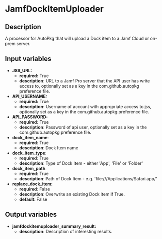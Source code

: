 # JamfDockItemUploader

## Description

A processor for AutoPkg that will upload a Dock item to a Jamf Cloud or on-prem server.

## Input variables

- **JSS_URL:**
  - **required:** True
  - **description:** URL to a Jamf Pro server that the API user has write access to, optionally set as a key in the com.github.autopkg preference file.
- **API_USERNAME:**
  - **required:** True
  - **description:** Username of account with appropriate access to jss, optionally set as a key in the com.github.autopkg preference file.
- **API_PASSWORD:**
  - **required:** True
  - **description:** Password of api user, optionally set as a key in the com.github.autopkg preference file.
- **dock_item_name**:
  - **required**: True
  - **description**: Dock Item name
- **dock_item_type**:
  - **required**: True
  - **description**: Type of Dock Item - either 'App', 'File' or 'Folder'
- **dock_item_path**:
  - **required**: True
  - **description**: Path of Dock Item - e.g. 'file:///Applications/Safari.app/'
- **replace_dock_item**:
  - **required**: False
  - **description**: Overwrite an existing Dock Item if True.
  - **default**: False

## Output variables

- **jamfdockitemuploader_summary_result:**
  - **description:** Description of interesting results.
